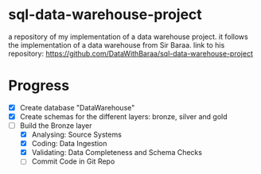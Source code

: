 # sql-data-warehouse-project
a repository of my implementation of a data warehouse project. it follows the implementation of a data warehouse from Sir Baraa. link to his repository: https://github.com/DataWithBaraa/sql-data-warehouse-project

# Progress
- [x] Create database "DataWarehouse"
- [x] Create schemas for the different layers: bronze, silver and gold
- [ ] Build the Bronze layer 
    - [x] Analysing: Source Systems
    - [x] Coding: Data Ingestion
    - [x] Validating: Data Completeness and Schema Checks
    - [ ] Commit Code in Git Repo